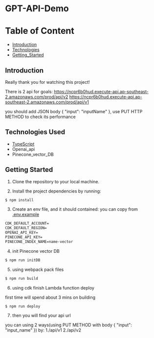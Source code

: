 # GPT-API-Demo

# Table of Content

- [Introduction](#introduction)
- [Technologies](#technologies-used)
- [Getting_Started](#getting-started)

## Introduction

Really thank you for watching this project!

There is 2 api for goals:
https://ncpr6b0hud.execute-api.ap-southeast-2.amazonaws.com/prod/api/v2
https://ncpr6b0hud.execute-api.ap-southeast-2.amazonaws.com/prod/api/v1

you should add JSON body { "input": "inputName" }, use PUT HTTP METHOD to check its performance

## Technologies Used

- [TypeScript](https://github.com/microsoft/TypeScript)
- Openai_api
- Pinecone_vector_DB

## Getting Started

1. Clone the repository to your local machine.

2. Install the project dependencies by running:

```bash
$ npm install
```

3. Create an env file, and it should contained:
   you can copy from [.env.example]('/.env.example')

```txt
CDK_DEFAULT_ACCOUNT=
CDK_DEFAULT_REGION=
OPENAI_API_KEY=
PINECONE_API_KEY=
PINECONE_INDEX_NAME=name-vector
```

4. init Pinecone vector DB

```bash
$ npm run initDB
```

5. using webpack pack files

```bash
$ npm run build
```

6. using cdk finish Lambda function deploy

first time will spend about 3 mins on building

```bash
$ npm run deploy
```

7. then you will find your api url

you can using 2 ways(using PUT METHOD with body { "input": "input_name" }) by:
1./api/v1
2./api/v2
